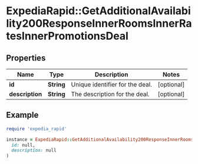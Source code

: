 # ExpediaRapid::GetAdditionalAvailability200ResponseInnerRoomsInnerRatesInnerPromotionsDeal

## Properties

| Name | Type | Description | Notes |
| ---- | ---- | ----------- | ----- |
| **id** | **String** | Unique identifier for the deal. | [optional] |
| **description** | **String** | The description for the deal. | [optional] |

## Example

```ruby
require 'expedia_rapid'

instance = ExpediaRapid::GetAdditionalAvailability200ResponseInnerRoomsInnerRatesInnerPromotionsDeal.new(
  id: null,
  description: null
)
```

